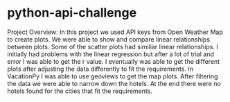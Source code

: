 # python-api-challenge


Project Overview: In this project we used API keys from Open Weather Map to create plots. We were able to show and compare linear relationships between plots. Some of the scatter plots had similiar linear relationships. I initially had problems with the linear regression but after a lot of trial and error I was able to get the r value. I eventually was able to get the different plots after adjusting the data differently to fit the requirements. In VacationPy I was able to use geoviews to get the map plots. After filtering the data we were able to narrow down the hotels. At the end there were no hotels found for the cities that fit the requirements.
